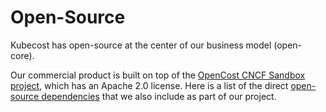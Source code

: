 Open-Source
===========

Kubecost has open-source at the center of our business model (open-core).

Our commercial product is built on top of the [OpenCost CNCF Sandbox project](https://www.cncf.io/projects/opencost/), which has an Apache 2.0 license.
Here is a list of the direct [open-source dependencies](https://github.com/opencost/opencost/blob/develop/go.mod) that we also include as part of our project.

